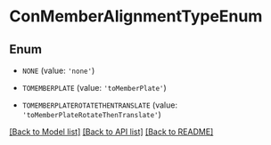 # ConMemberAlignmentTypeEnum


## Enum

* `NONE` (value: `'none'`)

* `TOMEMBERPLATE` (value: `'toMemberPlate'`)

* `TOMEMBERPLATEROTATETHENTRANSLATE` (value: `'toMemberPlateRotateThenTranslate'`)

[[Back to Model list]](../README.md#documentation-for-models) [[Back to API list]](../README.md#documentation-for-api-endpoints) [[Back to README]](../README.md)


